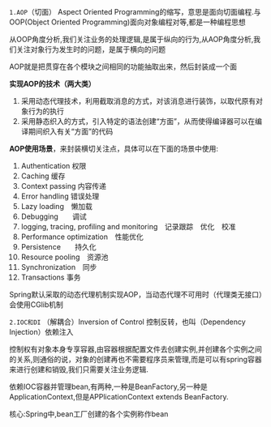 `1.AOP`（切面）
Aspect Oriented Programming的缩写，意思是面向切面编程.与OOP(Object Oriented Programming)面向对象编程对等,都是一种编程思想

从OOP角度分析,我们关注业务的处理逻辑,是属于纵向的行为,从AOP角度分析,我们关注对象行为发生时的问题，是属于横向的问题

AOP就是把贯穿在各个模块之间相同的功能抽取出来，然后封装成一个面

**实现AOP的技术（两大类）**

1. 采用动态代理技术，利用截取消息的方式，对该消息进行装饰，以取代原有对象行为的执行
2. 采用静态织入的方式，引入特定的语法创建“方面”，从而使得编译器可以在编译期间织入有关“方面”的代码

**AOP使用场景**，来封装横切关注点，具体可以在下面的场景中使用:

1. Authentication 权限
1. Caching 缓存
1. Context passing 内容传递
1. Error handling 错误处理
1. Lazy loading　懒加载
1. Debugging　　调试
1. logging, tracing, profiling and monitoring　记录跟踪　优化　校准
1. Performance optimization　性能优化
1. Persistence　　持久化
1. Resource pooling　资源池
1. Synchronization　同步
1. Transactions 事务

Spring默认采取的动态代理机制实现AOP，当动态代理不可用时（代理类无接口）会使用CGlib机制

`2.IOC和DI` （解耦合）Inversion of Control 控制反转，也叫（Dependency Injection）依赖注入

控制权有对象本身专享容器,由容器根据配置文件去创建实例,并创建各个实例之间的关系,则通俗的说，对象的创建再也不需要程序员来管理,而是可以有spring容器来进行创建和销毁,我们只需要关注业务逻辑.

依赖IOC容器并管理bean,有两种,一种是BeanFactory,另一种是ApplicationContext,但是APPlicationContext extends BeanFactory.

核心:Spring中,bean工厂创建的各个实例称作bean

